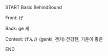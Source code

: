 START
Basic BehindSound

Front:
げ


Back:
ge 게


Context:
げんき (genki, 겐키)
건강한, 기운이 좋은
<!--ID: 1744258793316-->
END